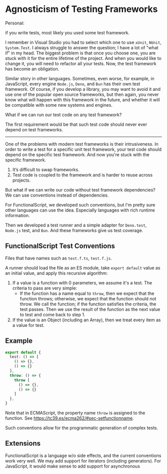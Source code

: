 # Agnosticism of Testing Frameworks 

Personal: 

if you write tests, most likely you used some test framework.

I remember in Visual Studio you had to select which one to use `xUnit`, `NUnit`, `System.Test`. I always struggle to answer the question; I have a lot of "what if" in my head. The biggest problem is that once you choose one, you are stuck with it for the entire lifetime of the project. And when you would like to change it, you will need to refactor all your tests. Now, the test framework has become an obligation.

Similar story in other languages. Sometimes, even worse, for example, in JavaScript, every engine `Node.js`, `Deno`, and `Bun` has their own test framework. Of course, if you develop a library, you may want to avoid it and use one of the popular open source frameworks, but then again, you never know what will happen with this framework in the future, and whether it will be compatible with some new systems and engines.

What if we can run our test code on any test framework? 

The first requirement would be that such test code should never ever depend on test frameworks.

---

One of the problems with modern test frameworks is their intrusiveness. In order to write a test for a specific unit test framework, your test code should depend on the specific test framework. 
And now you're stuck with the specific framework. 

1. It’s difficult to swap frameworks.
2. Test code is coupled to the framework and is harder to reuse across projects.

But what if we can write our code without test framework dependencies? We can use conventions instead of dependencies.

For FunctionalScript, we developed such conventions, but I'm pretty sure other languages can use the idea. Especially languages with rich runtime information. 

Then we developed a test runner and a simple adapter for `Deno.test`, `Node.js` test, and `Bun`. And these frameworks give us test coverage.

## FunctionalScript Test Conventions

Files that have names such as `test.f.ts`, `test.f.js`.

A runner should load the file as an ES module, take `export default` value as an initial value, and apply this recursive algorithm:

1. If a value is a function with 0 parameters, we assume it's a test.
   The criteria to pass are very simple:
   - If the function has a name equal to `throw`, then we expect that the function throws; otherwise, we expect that the function should not throw.
   We call the function; if the function satisfies the criteria, the test passes.
   Then we use the result of the function as the next value to test and come back to step 1.
2. If the value is an Object (including an Array), then we treat every item as a value for test.

## Example

```ts
export default {
  test: () => [
    () => {},
    () => {}
  ],
  throw: () => {
    throw [
      () => {},
      () => {}
    ]
  },
}
```

Note that in ECMAScript, the property name `throw` is assigned to the function. See https://tc39.es/ecma262/#sec-setfunctionname.

Such conventions allow for the programmatic generation of complex tests.

## Extensions

FunctionalScript is a language w/o side effects, and the current conventions work very well. We may add support for iterators (including generators). 
For JavaScript, it would make sense to add support for asynchronous
